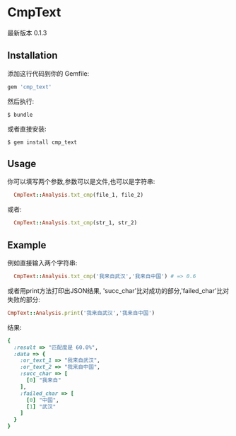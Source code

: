 # CmpText
最新版本 0.1.3
## Installation

添加这行代码到你的 Gemfile:

```ruby
gem 'cmp_text'
```

然后执行:

    $ bundle

或者直接安装:

    $ gem install cmp_text

## Usage

你可以填写两个参数,参数可以是文件,也可以是字符串:

```ruby
  CmpText::Analysis.txt_cmp(file_1, file_2)
```
或者:

```ruby
  CmpText::Analysis.txt_cmp(str_1, str_2)
```

## Example

例如直接输入两个字符串:

```ruby
  CmpText::Analysis.txt_cmp('我来自武汉','我来自中国') # => 0.6
```

或者用print方法打印出JSON结果, 'succ_char'比对成功的部分,'failed_char'比对失败的部分:

```ruby
CmpText::Analysis.print('我来自武汉','我来自中国')
```

结果:
```ruby
{
  :result => "匹配度是 60.0%",
  :data => {
    :or_text_1 => "我来自武汉",
    :or_text_2 => "我来自中国",
    :succ_char => [
      [0] "我来自"
    ],
    :failed_char => [
      [0] "中国",
      [1] "武汉"
    ]
  }
}
```
